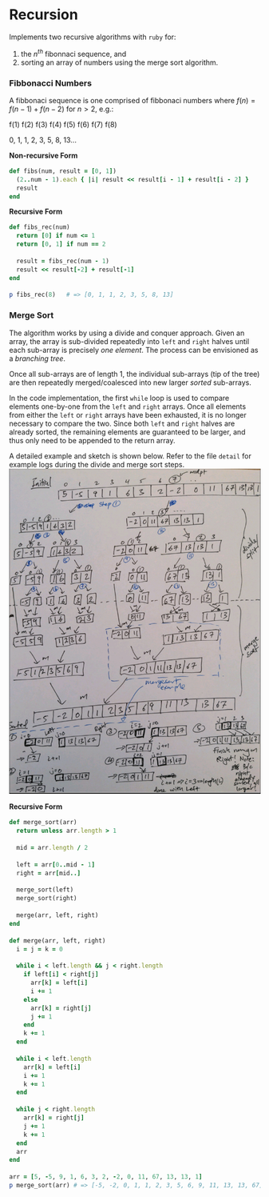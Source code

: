 # Recursion
Implements two recursive algorithms with `ruby` for: 
1. the $n^{th}$ fibonnaci sequence, and
2. sorting an array of numbers using the merge sort algorithm.

### Fibbonacci Numbers
A fibbonaci sequence is one comprised of fibbonaci numbers where $f(n) = f(n-1) + f(n-2)$ for $n > 2$, e.g.:

f(1) f(2) f(3) f(4) f(5) f(6) f(7) f(8)

0,   1,   1,   2,   3,   5,   8,   13...

**Non-recursive Form**
```ruby
def fibs(num, result = [0, 1])
  (2..num - 1).each { |i| result << result[i - 1] + result[i - 2] }
  result
end
```

**Recursive Form**
```ruby
def fibs_rec(num)
  return [0] if num <= 1
  return [0, 1] if num == 2

  result = fibs_rec(num - 1)
  result << result[-2] + result[-1]
end

p fibs_rec(8)   # => [0, 1, 1, 2, 3, 5, 8, 13]
```

### Merge Sort
The algorithm works by using a divide and conquer approach. Given an array, the array is sub-divided repeatedly into `left` and `right` halves until each sub-array is precisely *one element*. The process can be envisioned as a *branching tree*. 

Once all sub-arrays are of length 1, the individual sub-arrays (tip of the tree) are then repeatedly merged/coalesced into new larger *sorted* sub-arrays.

In the code implementation, the first `while` loop is used to compare elements one-by-one from the `left` and `right` arrays. Once all elements from either the `left` or `right` arrays have been exhausted, it is no longer necessary to compare the two. Since both `left` and `right` halves are already sorted, the remaining elements are guaranteed to be larger, and thus only need to be appended to the return array. 

A detailed example and sketch is shown below. Refer to the file `detail` for example logs during the divide and merge sort steps.
![Merge Sort Example](./assets/merge-sort.png)

**Recursive Form**
```ruby
def merge_sort(arr)
  return unless arr.length > 1

  mid = arr.length / 2

  left = arr[0..mid - 1]
  right = arr[mid..]

  merge_sort(left)
  merge_sort(right)

  merge(arr, left, right)
end

def merge(arr, left, right)
  i = j = k = 0

  while i < left.length && j < right.length
    if left[i] < right[j]
      arr[k] = left[i]
      i += 1
    else
      arr[k] = right[j]
      j += 1
    end
    k += 1
  end

  while i < left.length
    arr[k] = left[i]
    i += 1
    k += 1
  end

  while j < right.length
    arr[k] = right[j]
    j += 1
    k += 1
  end
  arr
end

arr = [5, -5, 9, 1, 6, 3, 2, -2, 0, 11, 67, 13, 13, 1]
p merge_sort(arr) # => [-5, -2, 0, 1, 1, 2, 3, 5, 6, 9, 11, 13, 13, 67]
```
